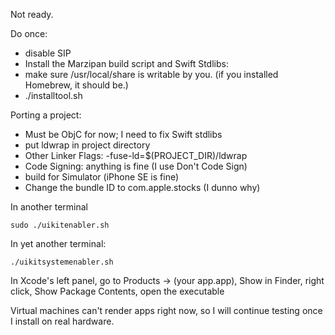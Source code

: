Not ready.

Do once:

- disable SIP
- Install the Marzipan build script and Swift Stdlibs:
- make sure /usr/local/share is writable by you. (if you installed Homebrew, it should be.)
- ./installtool.sh

Porting a project:

- Must be ObjC for now; I need to fix Swift stdlibs
- put ldwrap in project directory
- Other Linker Flags: -fuse-ld=$(PROJECT_DIR)/ldwrap
- Code Signing: anything is fine (I use Don't Code Sign)
- build for Simulator (iPhone SE is fine)
- Change the bundle ID to com.apple.stocks (I dunno why)

In another terminal

```
sudo ./uikitenabler.sh
```

In yet another terminal:

```
./uikitsystemenabler.sh
```

In Xcode's left panel, go to Products -> (your app.app), Show in Finder, right click, Show Package Contents, open the executable

Virtual machines can't render apps right now, so I will continue testing once I install on real hardware.
